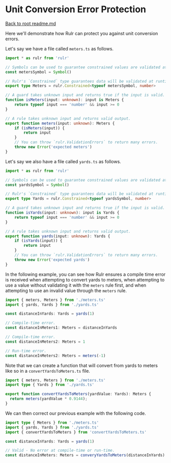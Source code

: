 # Unit Conversion Error Protection

[Back to root readme.md](../readme.md)

Here we'll demonstrate how Rulr can protect you against unit conversion errors.

Let's say we have a file called `meters.ts` as follows.

```ts
import * as rulr from 'rulr'

// Symbols can be used to guarantee constrained values are validated at runtime.
const metersSymbol = Symbol()

// Rulr's `Constrained` type guarantees data will be validated at runtime.
export type Meters = rulr.Constrained<typeof metersSymbol, number>

// A guard takes unknown input and returns true if the input is valid.
function isMeters(input: unknown): input is Meters {
	return typeof input === 'number' && input >= 0
}

// A rule takes unknown input and returns valid output.
export function meters(input: unknown): Meters {
	if (isMeters(input)) {
		return input
	}
	// You can throw `rulr.ValidationErrors` to return many errors.
	throw new Error('expected meters')
}
```

Let's say we also have a file called `yards.ts` as follows.

```ts
import * as rulr from 'rulr'

// Symbols can be used to guarantee constrained values are validated at runtime.
const yardsSymbol = Symbol()

// Rulr's `Constrained` type guarantees data will be validated at runtime.
export type Yards = rulr.Constrained<typeof yardsSymbol, number>

// A guard takes unknown input and returns true if the input is valid.
function isYards(input: unknown): input is Yards {
	return typeof input === 'number' && input >= 0
}

// A rule takes unknown input and returns valid output.
export function yards(input: unknown): Yards {
	if (isYards(input)) {
		return input
	}
	// You can throw `rulr.ValidationErrors` to return many errors.
	throw new Error('expected yards')
}
```

In the following example, you can see how Rulr ensures a compile time error is received when attempting to convert yards to meters, when attempting to use a value without validating it with the `meters` rule first, and when attempting to use an invalid value through the `meters` rule.

```ts
import { meters, Meters } from './meters.ts'
import { yards, Yards } from './yards.ts'

const distanceInYards: Yards = yards(1)

// Compile-time error.
const distanceInMeters1: Meters = distanceInYards

// Compile-time error.
const distanceInMeters2: Meters = 1

// Run-time error.
const distanceInMeters2: Meters = meters(-1)
```

Note that we can create a function that will convert from yards to meters like so in a `convertYardsToMeters.ts` file.

```ts
import { meters, Meters } from './meters.ts'
import type { Yards } from './yards.ts'

export function convertYardsToMeters(yardValue: Yards): Meters {
  return meters(yardValue * 0.9144);
}
```

We can then correct our previous example with the following code.

```ts
import type { Meters } from './meters.ts'
import { yards, Yards } from './yards.ts'
import { convertYardsToMeters } from 'convertYardsToMeters.ts'

const distanceInYards: Yards = yards(1)

// Valid - No error at compile-time or run-time.
const distanceInMeters: Meters = converyYardsToMeters(distanceInYards)
```
